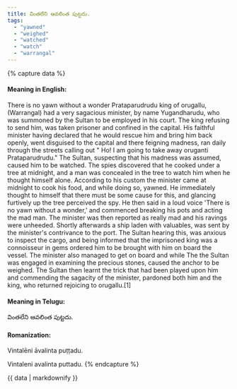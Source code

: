 ```yaml
---
title: వింతలేని ఆవలింత పుట్టదు.
tags:
  - "yawned"
  - "weighed"
  - "watched"
  - "watch"
  - "warrangal"
---
```


{% capture data %}
#### Meaning in English:
There is no yawn without a wonder
Prataparudrudu king of orugallu, (Warrangal) had a very sagacious minister, by name Yugandharudu, who was summoned by the Sultan to be employed in his court. The king refusing to send him, was taken prisoner and confined in the capital. His faithful minister having declared that he would rescue him and bring him back openly, went disguised to the capital and there feigning madness, ran daily through the streets calling out " Ho! I am going to take away oruganti Prataparudrudu." The Sultan, suspecting that his madness was assumed, caused him to be watched. The spies discovered that he cooked under a tree at midnight, and a man was concealed in the tree to watch him when he thought himself alone. According to his custom the minister came at midnight to cook his food, and while doing so, yawned. He immediately thought to himself that there must be some cause for this, and glancing furtively up the tree perceived the spy. He then said in a loud voice 'There is no yawn without a wonder,' and commenced breaking his pots and acting the mad man. The minister was then reported as really mad and his ravings were unheeded. Shortly afterwards a ship laden with valuables, was sent by the minister's contrivance to the port. The Sultan hearing this, was anxious to inspect the cargo, and being informed that the imprisoned king was a connoisseur in gems ordered him to be brought with him on board the vessel. The minister also managed to get on board and while The the Sultan was engaged in examining the precious stones, caused the anchor to be weighed. The Sultan then learnt the trick that had been played upon him and commending the sagacity of the minister, pardoned both him and the king, who returned rejoicing to orugallu.[1]

#### Meaning in Telugu:
వింతలేని ఆవలింత పుట్టదు.

#### Romanization:
Vintalēni āvalinta puṭṭadu.

Vintaleni avalinta puttadu.
{% endcapture %}

{{ data | markdownify }}

